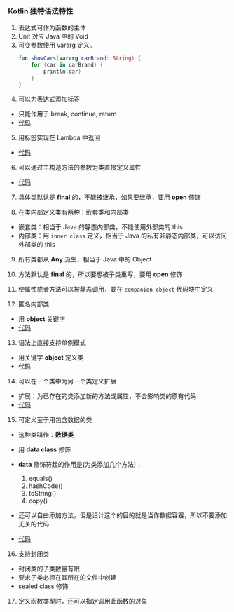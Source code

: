 ### Kotlin 独特语法特性

1. 表达式可作为函数的主体
2. Unit 对应 Java 中的 Void
3. 可变参数使用 vararg 定义。
    ```kotlin
    fun showCars(vararg carBrand: String) {
        for (car in carBrand) {
            println(car)
        }
    }
    ```
4. 可以为表达式添加标签
- 只能作用于 break, continue, return
- [代码](../src/main/kotlin/cn/kk/first/special/Sample_4.kt)

5. 用标签实现在 Lambda 中返回
- [代码](../src/main/kotlin/cn/kk/first/special/Sample_5.kt)

6. 可以通过主构造方法的参数为类直接定义属性
- [代码](../src/main/kotlin/cn/kk/first/special/Sample_6.kt)

7. 具体类默认是 **final** 的，不能被继承，如果要继承，要用 **open** 修饰

8. 在类内部定义类有两种：嵌套类和内部类
- 嵌套类：相当于 Java 的静态内部类，不能使用外部类的 this
- 内部类：用 `inner class` 定义，相当于 Java 的私有非静态内部类，可以访问外部类的 this

9. 所有类都从 **Any** 派生，相当于 Java 中的 Object

10. 方法默认是 **final** 的，所以要想被子类重写，要用 **open** 修饰

11. 使属性或者方法可以被静态调用，要在 `companion object` 代码块中定义

12. 匿名内部类
- 用 **object** 关键字
- [代码](../src/main/kotlin/cn/kk/first/special/Sample_12.kt)

13. 语法上直接支持单例模式
- 用关键字 **object** 定义类
- [代码](../src/main/kotlin/cn/kk/first/special/Sample_13.kt)

14. 可以在一个类中为另一个类定义扩展
- 扩展：为已存在的类添加新的方法或属性，不会影响类的原有代码
- [代码](../src/main/kotlin/cn/kk/first/special/Sample_14_B.kt)

15. 可定义至于用包含数据的类
- 这种类叫作：**数据类**
- 用 **data class** 修饰
- **data** 修饰符起的作用是(为类添加几个方法)：
   1. equals()
   2. hashCode()
   3. toString()
   4. copy()
   
- 还可以自由添加方法，但是设计这个的目的就是当作数据容器，所以不要添加无关的代码
- [代码](../src/main/kotlin/cn/kk/first/special/Sample_15.kt)

16. 支持封闭类
- 封闭类的子类数量有限
- 要求子类必须在其所在的文件中创建
- sealed class 修饰

17. 定义函数类型时，还可以指定调用此函数的对象